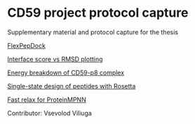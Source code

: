 # CD59 project protocol capture
Supplementary material and protocol capture for the thesis

[FlexPepDock](https://github.com/ncyx/CD59_protocol_capture/tree/main/FlexPepDock)

[Interface score vs RMSD plotting](https://github.com/ncyx/CD59_protocol_capture/blob/main/Interface%20score%20vs%20RMSD%20graphs/I_sc.py)

[Energy breakdown of CD59-p8 complex](https://github.com/ncyx/CD59_protocol_capture/blob/main/Energy%20breakdown/2body_inter_CD59.py)

[Single-state design of peptides with Rosetta](https://github.com/ncyx/CD59_protocol_capture/tree/main/Single-state%20design%20Rosetta)

[Fast relax for ProteinMPNN](https://github.com/ncyx/CD59_protocol_capture/tree/main/Fast%20relax%20ProteinMPNN)

Contributor: Vsevolod Viliuga
